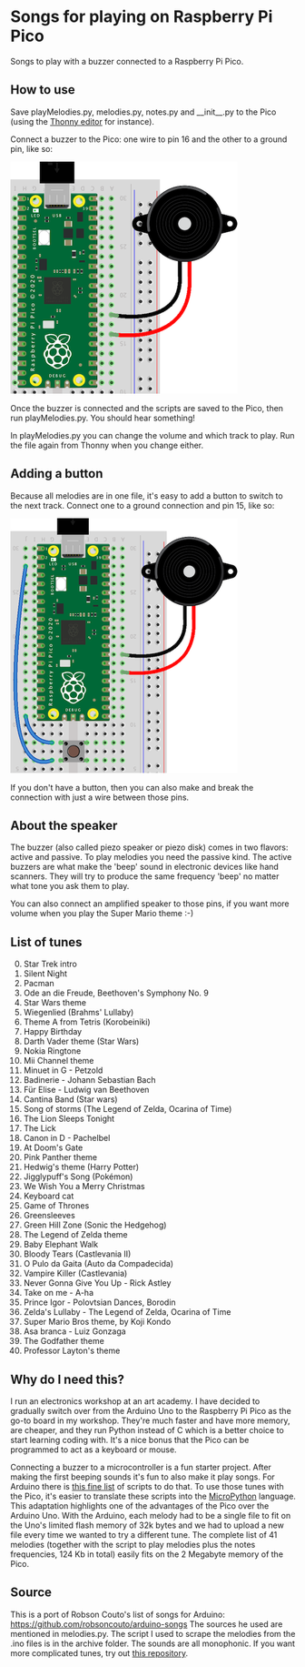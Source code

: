 # Songs for playing on Raspberry Pi Pico

Songs to play with a buzzer connected to a Raspberry Pi Pico.

## How to use

Save playMelodies.py, melodies.py, notes.py and \_\_init\_\_.py to the Pico (using the [Thonny editor](https://thonny.org/) for instance). 

Connect a buzzer to the Pico: one wire to pin 16 and the other to a ground pin, like so:

![alt tag](pico-buzzer.png)

Once the buzzer is connected and the scripts are saved to the Pico, then run playMelodies.py. You should hear something!

In playMelodies.py you can change the volume and which track to play. Run the file again from Thonny when you change either.

## Adding a button

Because all melodies are in one file, it's easy to add a button to switch to the next track. Connect one to a ground connection and pin 15, like so:

![alt tag](pico-buzzer-button.png)

If you don't have a button, then you can also make and break the connection with just a wire between those pins.

## About the speaker

The buzzer (also called piezo speaker or piezo disk) comes in two flavors: active and passive. To play melodies you need the passive kind. The active buzzers are what make the 'beep' sound in electronic devices like hand scanners. They will try to produce the same frequency 'beep' no matter what tone you ask them to play.

You can also connect an amplified speaker to those pins, if you want more volume when you play the Super Mario theme :-)

## List of tunes

 0. Star Trek intro
 1. Silent Night
 2. Pacman
 3. Ode an die Freude, Beethoven's Symphony No. 9
 4. Star Wars theme
 5. Wiegenlied (Brahms' Lullaby)
 6. Theme A from Tetris (Korobeiniki)
 7. Happy Birthday
 8. Darth Vader theme (Star Wars)
 9. Nokia Ringtone
10. Mii Channel theme
11. Minuet in G - Petzold
12. Badinerie - Johann Sebastian Bach
13. Für Elise - Ludwig van Beethoven
14. Cantina Band (Star wars)
15. Song of storms (The Legend of Zelda, Ocarina of Time)
16. The Lion Sleeps Tonight
17. The Lick
18. Canon in D - Pachelbel
19. At Doom's Gate
20. Pink Panther theme
21. Hedwig's theme (Harry Potter)
22. Jigglypuff's Song (Pokémon)
23. We Wish You a Merry Christmas
24. Keyboard cat
25. Game of Thrones
26. Greensleeves
27. Green Hill Zone (Sonic the Hedgehog)
28. The Legend of Zelda theme
29. Baby Elephant Walk
30. Bloody Tears (Castlevania II)
31. O Pulo da Gaita (Auto da Compadecida)
32. Vampire Killer (Castlevania)
33. Never Gonna Give You Up - Rick Astley
34. Take on me - A-ha
35. Prince Igor - Polovtsian Dances, Borodin
36. Zelda's Lullaby - The Legend of Zelda, Ocarina of Time
37. Super Mario Bros theme, by Koji Kondo
38. Asa branca - Luiz Gonzaga
39. The Godfather theme
40. Professor Layton's theme

## Why do I need this?

I run an electronics workshop at an art academy. I have decided to gradually switch over from the Arduino Uno to the Raspberry Pi Pico as the go-to board in my workshop. They're much faster and have more memory, are cheaper, and they run Python instead of C which is a better choice to start learning coding with. It's a nice bonus that the Pico can be programmed to act as a keyboard or mouse.

Connecting a buzzer to a microcontroller is a fun starter project. After making the first beeping sounds it's fun to also make it play songs. For Arduino there is [this fine list](https://github.com/robsoncouto/arduino-songs) of scripts to do that. To use those tunes with the Pico, it's easier to translate these scripts into the [MicroPython](https://www.raspberrypi.com/documentation/microcontrollers/micropython.html) language. 
This adaptation highlights one of the advantages of the Pico over the Arduino Uno. With the Arduino, each melody had to be a single file to fit on the Uno's limited flash memory of 32k bytes and we had to upload a new file every time we wanted to try a different tune.
The complete list of 41 melodies (together with the script to play melodies plus the notes frequencies, 124 Kb in total) easily fits on the 2 Megabyte memory of the Pico.

## Source

This is a port of Robson Couto's list of songs for Arduino: https://github.com/robsoncouto/arduino-songs
The sources he used are mentioned in melodies.py. The script I used to scrape the melodies from the .ino files is in the archive folder.
The sounds are all monophonic. If you want more complicated tunes, try out [this repository](https://github.com/james1236/buzzer_music).